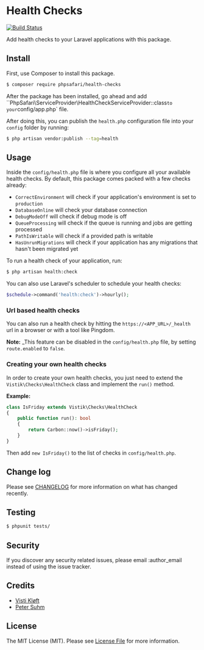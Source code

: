 # Health Checks
[![Build Status](https://travis-ci.org/phpsafari/health-checks.svg?branch=master)](https://travis-ci.org/phpsafari/health-checks)

Add health checks to your Laravel applications with this package.

## Install

First, use Composer to install this package.
```bash
$ composer require phpsafari/health-checks
```

After the package has been installed, go ahead and add ``PhpSafari\ServiceProvider\HealthCheckServiceProvider::class` to your `config/app.php` file.

After doing this, you can publish the `health.php` configuration file into your `config` folder by running:

```bash
$ php artisan vendor:publish --tag=health
```

## Usage

Inside the `config/health.php` file is where you configure all your available health checks. By default, this package comes packed with a few checks already:

* `CorrectEnvironment` will check if your application's environment is set to `production`
* `DatabaseOnline` will check your database connection
* `DebugModeOff` will check if debug mode is off
* `QueueProcessing` will check if the queue is running and jobs are getting processed
* `PathIsWritable` will check if a provided path is writable
* `HasUnrunMigrations` will check if your application has any migrations that hasn't been migrated yet

To run a health check of your application, run:

```bash
$ php artisan health:check
```

You can also use Laravel's scheduler to schedule your health checks:

```php
$schedule->command('health:check')->hourly();
```

### Url based health checks

You can also run a health check by hitting the `https://<APP_URL>/_health` url in a browser or with a tool like Pingdom.

**Note:** _This feature can be disabled in the `config/health.php` file, by setting `route.enabled` to `false`.

### Creating your own health checks

In order to create your own health checks, you just need to extend the `Vistik\Checks\HealthCheck` class and implement the `run()` method.

**Example:**

```php
class IsFriday extends Vistik\Checks\HealthCheck
{
    public function run(): bool
    {
        return Carbon::now()->isFriday();
    }
}
```

Then add `new IsFriday()` to the list of checks in `config/health.php`.


## Change log

Please see [CHANGELOG](CHANGELOG.md) for more information on what has changed recently.

## Testing

``` bash
$ phpunit tests/
```

## Security

If you discover any security related issues, please email :author_email instead of using the issue tracker.

## Credits

- [Visti Kløft](https://github.com/vistik)
- [Peter Suhm](https://github.com/petersuhm)

## License

The MIT License (MIT). Please see [License File](LICENSE.md) for more information.
